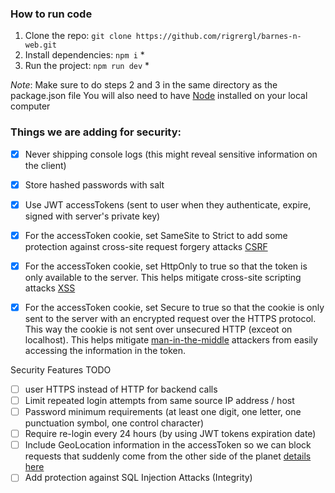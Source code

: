 ### How to run code
1. Clone the repo: `git clone https://github.com/rigrergl/barnes-n-web.git`
2. Install dependencies: `npm i` *
3. Run the project: `npm run dev`  *

*Note*: Make sure to do steps 2 and 3 in the same directory as the package.json file
You will also need to have [Node](https://nodejs.org/en/) installed on your local computer



### Things we are adding for security:

- [X] Never shipping console logs (this might reveal sensitive information on the client)
- [X] Store hashed passwords with salt 
- [X] Use JWT accessTokens (sent to user when they authenticate, expire, signed with server's private key)
- [X] For the accessToken cookie, set SameSite to Strict to add some protection against cross-site request forgery attacks [CSRF](https://developer.mozilla.org/en-US/docs/Glossary/CSRF)
- [X] For the accessToken cookie, set HttpOnly to true so that the token is only available to the server. This helps mitigate cross-site scripting attacks [XSS](https://developer.mozilla.org/en-US/docs/Web/Security/Types_of_attacks#cross-site_scripting_(xss))
- [X] For the accessToken cookie, set Secure to true so that the cookie is only sent to the server with an encrypted request over the HTTPS protocol. This way the cookie is not sent over unsecured HTTP (exceot on localhost). This helps mitigate [man-in-the-middle](https://developer.mozilla.org/en-US/docs/Glossary/MitM) attackers from easily accessing the information in the token.


Security Features TODO
- [ ] user HTTPS instead of HTTP for backend calls
- [ ] Limit repeated login attempts from same source IP address / host
- [ ] Password minimum requirements (at least one digit, one letter, one punctuation symbol, one control character)
- [ ] Require re-login every 24 hours (by using JWT tokens expiration date)
- [ ] Include GeoLocation information in the accessToken so we can block requests that suddenly come from the other side of the planet [details here](https://security.stackexchange.com/questions/185612/how-to-prevent-refreshing-a-stolen-access-token#185613)
- [ ] Add protection against SQL Injection Attacks (Integrity)
